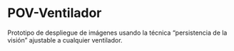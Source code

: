 # POV-Ventilador
Prototipo de despliegue de imágenes usando la técnica “persistencia de la visión” ajustable a cualquier ventilador.
